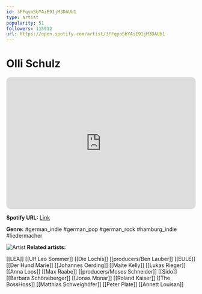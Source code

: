 ```yaml
---
id: 3FFqyoSbYAiE91jM3DAUb1
type: artist
popularity: 51
followers: 115912
url: https://open.spotify.com/artist/3FFqyoSbYAiE91jM3DAUb1
---
```

# Olli Schulz

<iframe style="border-radius:12px" src="https://open.spotify.com/embed/artist/3FFqyoSbYAiE91jM3DAUb1" width="100%" height="352" frameBorder="0" allowfullscreen="" allow="autoplay; clipboard-write; encrypted-media; fullscreen; picture-in-picture" loading="lazy"></iframe>

**Spotify URL:** [Link](https://open.spotify.com/artist/3FFqyoSbYAiE91jM3DAUb1)

**Genre:**  #german_indie #german_pop #german_rock #hamburg_indie #liedermacher

![Artist](https://i.scdn.co/image/ab6761610000e5ebc6837432c792ddc7ebb4aab1)
**Related artists:**

[[LEA]]
[[Ulf Leo Sommer]]
[[Die Lochis]]
[[producers/Ben Lauber]]
[[EULE]]
[[Der Hund Marie]]
[[Johannes Oerding]]
[[Maite Kelly]]
[[Lukas Rieger]]
[[Anna Loos]]
[[Max Raabe]]
[[producers/Moses Schneider]]
[[Sido]]
[[Barbara Schöneberger]]
[[Jonas Monar]]
[[Roland Kaiser]]
[[The BossHoss]]
[[Matthias Schweighöfer]]
[[Peter Plate]]
[[Annett Louisan]]
